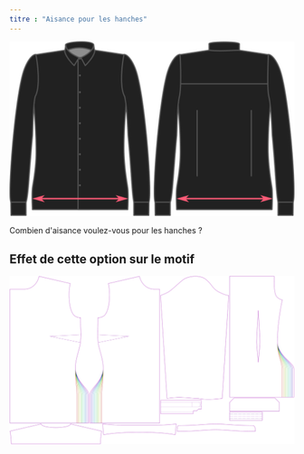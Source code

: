 ```yaml
---
titre : "Aisance pour les hanches"
---
```


![Aisance des hanches](hipsease.svg)

Combien d'aisance voulez-vous pour les hanches ?

## Effet de cette option sur le motif

![Cette image montre l'effet de cette option en superposant plusieurs variantes qui ont une valeur différente pour cette option](simone_hipsease_sample.svg "Effet de cette option sur le modèle")

